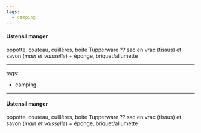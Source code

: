 ```yaml
---
tags:
  - camping
---
```



#### Ustensil manger
popotte, couteau, cuillères, boite Tupperware ??
sac en vrac (tissus) et savon (*main et vaisselle*) + éponge, briquet/allumette




---
tags:
  - camping
---


#### Ustensil manger
popotte, couteau, cuillères, boite Tupperware ??
sac en vrac (tissus) et savon (*main et vaisselle*) + éponge, briquet/allumette